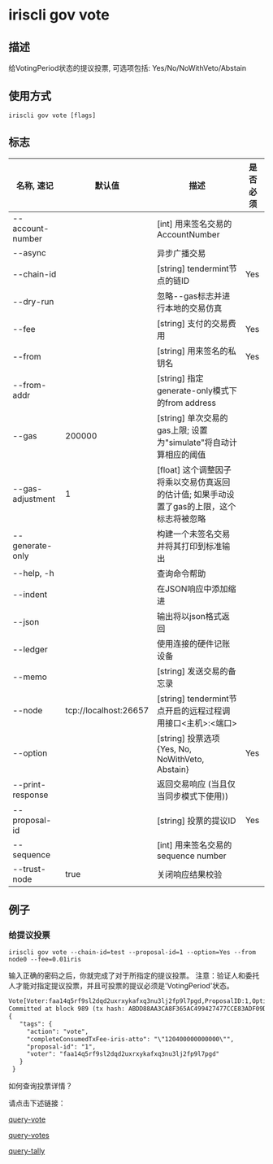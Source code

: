 # iriscli gov vote

## 描述

给VotingPeriod状态的提议投票, 可选项包括: Yes/No/NoWithVeto/Abstain

## 使用方式

```
iriscli gov vote [flags]
```

## 标志

| 名称, 速记        | 默认值                      | 描述                                                                                                                                                 | 是否必须 |
| ---------------- | -------------------------- | ---------------------------------------------------------------------------------------------------------------------------------------------------- | -------- |
| --account-number |                            | [int] 用来签名交易的AccountNumber                                                                                                            |          |
| --async          |                            | 异步广播交易                                                                                                                |          |
| --chain-id       |                            | [string] tendermint节点的链ID                                                                                                                 | Yes      |
| --dry-run        |                            | 忽略--gas标志并进行本地的交易仿真                                                              |          |
| --fee            |                            | [string] 支付的交易费用                                                                                                           | Yes      |
| --from           |                            | [string] 用来签名的私钥名                                                                                                      | Yes      |
| --from-addr      |                            | [string] 指定generate-only模式下的from address                                                                                                  |          |
| --gas            | 200000                     | [string] 单次交易的gas上限; 设置为"simulate"将自动计算相应的阈值                                                 |          |
| --gas-adjustment | 1                          | [float] 这个调整因子将乘以交易仿真返回的估计值; 如果手动设置了gas的上限，这个标志将被忽略 |          |
| --generate-only  |                            | 构建一个未签名交易并将其打印到标准输出                                                                                                 |          |
| --help, -h       |                            | 查询命令帮助                                                                                                                                        |          |
| --indent         |                            | 在JSON响应中添加缩进                                                                                                                          |          |
| --json           |                            | 输出将以json格式返回                                                                                                                         |          |
| --ledger         |                            | 使用连接的硬件记账设备                                                                                                                        |          |
| --memo           |                            | [string] 发送交易的备忘录                                                                                                         |          |
| --node           | tcp://localhost:26657      | [string] tendermint节点开启的远程过程调用接口\<主机>:\<端口>                                                                                  |          |
| --option         |                            | [string] 投票选项 {Yes, No, NoWithVeto, Abstain}                                                                                                  | Yes      |
| --print-response |                            | 返回交易响应 (当且仅当同步模式下使用))                                                                                                   |          |
| --proposal-id    |                            | [string] 投票的提议ID                                                                                                            | Yes      |
| --sequence       |                            | [int] 用来签名交易的sequence number                                                                                                                 |          |
| --trust-node     | true                       | 关闭响应结果校验                                                                                                                    |          |

## 例子

### 给提议投票

```shell
iriscli gov vote --chain-id=test --proposal-id=1 --option=Yes --from node0 --fee=0.01iris
```

输入正确的密码之后，你就完成了对于所指定的提议投票。
注意：验证人和委托人才能对指定提议投票，并且可投票的提议必须是'VotingPeriod'状态。

```txt
Vote[Voter:faa14q5rf9sl2dqd2uxrxykafxq3nu3lj2fp9l7pgd,ProposalID:1,Option:Yes]Password to sign with 'node0':
Committed at block 989 (tx hash: ABDD88AA3CA8F365AC499427477CCE83ADF09D7FC2D62643D0217107E489A483, response: {Code:0 Data:[] Log:Msg 0:  Info: GasWanted:200000 GasUsed:2408 Tags:[{Key:[97 99 116 105 111 110] Value:[118 111 116 101] XXX_NoUnkeyedLiteral:{} XXX_unrecognized:[] XXX_sizecache:0} {Key:[118 111 116 101 114] Value:[102 97 97 49 52 113 53 114 102 57 115 108 50 100 113 100 50 117 120 114 120 121 107 97 102 120 113 51 110 117 51 108 106 50 102 112 57 108 55 112 103 100] XXX_NoUnkeyedLiteral:{} XXX_unrecognized:[] XXX_sizecache:0} {Key:[112 114 111 112 111 115 97 108 45 105 100] Value:[49] XXX_NoUnkeyedLiteral:{} XXX_unrecognized:[] XXX_sizecache:0} {Key:[99 111 109 112 108 101 116 101 67 111 110 115 117 109 101 100 84 120 70 101 101 45 105 114 105 115 45 97 116 116 111] Value:[34 49 50 48 52 48 48 48 48 48 48 48 48 48 48 48 34] XXX_NoUnkeyedLiteral:{} XXX_unrecognized:[] XXX_sizecache:0}] Codespace: XXX_NoUnkeyedLiteral:{} XXX_unrecognized:[] XXX_sizecache:0})
{
   "tags": {
     "action": "vote",
     "completeConsumedTxFee-iris-atto": "\"120400000000000\"",
     "proposal-id": "1",
     "voter": "faa14q5rf9sl2dqd2uxrxykafxq3nu3lj2fp9l7pgd"
   }
 }
```

如何查询投票详情？

请点击下述链接：

[query-vote](query-vote.md)

[query-votes](query-votes.md)

[query-tally](query-tally.md)